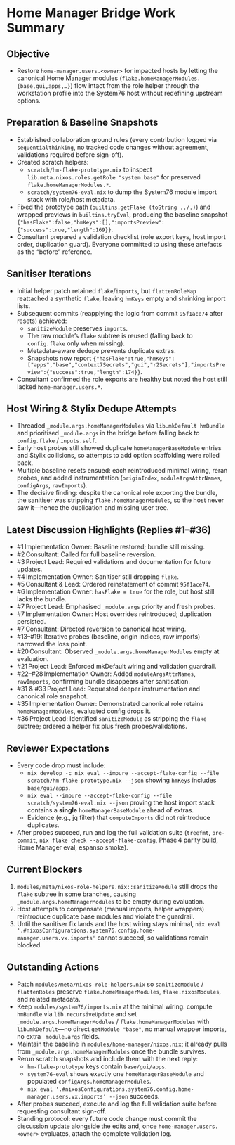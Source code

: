 # Home Manager Bridge Work Summary

## Objective
- Restore `home-manager.users.<owner>` for impacted hosts by letting the canonical Home Manager modules (`flake.homeManagerModules.{base,gui,apps,…}`) flow intact from the role helper through the workstation profile into the System76 host without redefining upstream options.

## Preparation & Baseline Snapshots
- Established collaboration ground rules (every contribution logged via `sequentialthinking`, no tracked code changes without agreement, validations required before sign-off).
- Created scratch helpers:
  - `scratch/hm-flake-prototype.nix` to inspect `lib.meta.nixos.roles.getRole "system.base"` for preserved `flake.homeManagerModules.*`.
  - `scratch/system76-eval.nix` to dump the System76 module import stack with role/host metadata.
- Fixed the prototype path (`builtins.getFlake (toString ../.)`) and wrapped previews in `builtins.tryEval`, producing the baseline snapshot
  `{"hasFlake":false,"hmKeys":[],"importsPreview":{"success":true,"length":169}}`.
- Consultant prepared a validation checklist (role export keys, host import order, duplication guard). Everyone committed to using these artefacts as the “before” reference.

## Sanitiser Iterations
- Initial helper patch retained `flake`/`imports`, but `flattenRoleMap` reattached a synthetic `flake`, leaving `hmKeys` empty and shrinking import lists.
- Subsequent commits (reapplying the logic from commit `95f1ace74` after resets) achieved:
  - `sanitizeModule` preserves `imports`.
  - The raw module’s `flake` subtree is reused (falling back to `config.flake` only when missing).
  - Metadata-aware dedupe prevents duplicate extras.
  - Snapshots now report `{"hasFlake":true,"hmKeys":["apps","base","context7Secrets","gui","r2Secrets"],"importsPreview":{"success":true,"length":174}}`.
- Consultant confirmed the role exports are healthy but noted the host still lacked `home-manager.users.*`.

## Host Wiring & Stylix Dedupe Attempts
- Threaded `_module.args.homeManagerModules` via `lib.mkDefault hmBundle` and prioritised `_module.args` in the bridge before falling back to `config.flake` / `inputs.self`.
- Early host probes still showed duplicate `homeManagerBaseModule` entries and Stylix collisions, so attempts to add option scaffolding were rolled back.
- Multiple baseline resets ensued: each reintroduced minimal wiring, reran probes, and added instrumentation (`originIndex`, `moduleArgsAttrNames`, `configArgs`, `rawImports`).
- The decisive finding: despite the canonical role exporting the bundle, the sanitiser was stripping `flake.homeManagerModules`, so the host never saw it—hence the duplication and missing user tree.

## Latest Discussion Highlights (Replies #1–#36)
- #1 Implementation Owner: Baseline restored; bundle still missing.
- #2 Consultant: Called for full baseline reversion.
- #3 Project Lead: Required validations and documentation for future updates.
- #4 Implementation Owner: Sanitiser still dropping `flake`.
- #5 Consultant & Lead: Ordered reinstatement of commit `95f1ace74`.
- #6 Implementation Owner: `hasFlake = true` for the role, but host still lacks the bundle.
- #7 Project Lead: Emphasised `_module.args` priority and fresh probes.
- #7 Implementation Owner: Host overrides reintroduced; duplication persisted.
- #7 Consultant: Directed reversion to canonical host wiring.
- #13–#19: Iterative probes (baseline, origin indices, raw imports) narrowed the loss point.
- #20 Consultant: Observed `_module.args.homeManagerModules` empty at evaluation.
- #21 Project Lead: Enforced mkDefault wiring and validation guardrail.
- #22–#28 Implementation Owner: Added `moduleArgsAttrNames`, `rawImports`, confirming bundle disappears after sanitisation.
- #31 & #33 Project Lead: Requested deeper instrumentation and canonical role snapshot.
- #35 Implementation Owner: Demonstrated canonical role retains `homeManagerModules`, evaluated config drops it.
- #36 Project Lead: Identified `sanitizeModule` as stripping the `flake` subtree; ordered a helper fix plus fresh probes/validations.

## Reviewer Expectations
- Every code drop must include:
  - `nix develop -c nix eval --impure --accept-flake-config --file scratch/hm-flake-prototype.nix --json` showing `hmKeys` includes `base/gui/apps`.
  - `nix eval --impure --accept-flake-config --file scratch/system76-eval.nix --json` proving the host import stack contains a **single** `homeManagerBaseModule` ahead of extras.
  - Evidence (e.g., jq filter) that `computeImports` did not reintroduce duplicates.
- After probes succeed, run and log the full validation suite (`treefmt`, `pre-commit`, `nix flake check --accept-flake-config`, Phase 4 parity build, Home Manager eval, espanso smoke).

## Current Blockers
1. `modules/meta/nixos-role-helpers.nix::sanitizeModule` still drops the `flake` subtree in some branches, causing `_module.args.homeManagerModules` to be empty during evaluation.
2. Host attempts to compensate (manual imports, helper wrappers) reintroduce duplicate base modules and violate the guardrail.
3. Until the sanitiser fix lands and the host wiring stays minimal, `nix eval '.#nixosConfigurations.system76.config.home-manager.users.vx.imports'` cannot succeed, so validations remain blocked.

## Outstanding Actions
- Patch `modules/meta/nixos-role-helpers.nix` so `sanitizeModule` / `flattenRoles` preserve `flake.homeManagerModules`, `flake.nixosModules`, and related metadata.
- Keep `modules/system76/imports.nix` at the minimal wiring: compute `hmBundle` via `lib.recursiveUpdate` and set `_module.args.homeManagerModules` / `flake.homeManagerModules` with `lib.mkDefault`—no direct `getModule "base"`, no manual wrapper imports, no extra `_module.args` fields.
- Maintain the baseline in `modules/home-manager/nixos.nix`; it already pulls from `_module.args.homeManagerModules` once the bundle survives.
- Rerun scratch snapshots and include them with the next reply:
  - `hm-flake-prototype` keys contain `base/gui/apps`.
  - `system76-eval` shows exactly one `homeManagerBaseModule` and populated `configArgs.homeManagerModules`.
  - `nix eval '.#nixosConfigurations.system76.config.home-manager.users.vx.imports' --json` succeeds.
- After probes succeed, execute and log the full validation suite before requesting consultant sign-off.
- Standing protocol: every future code change must commit the discussion update alongside the edits and, once `home-manager.users.<owner>` evaluates, attach the complete validation log.
